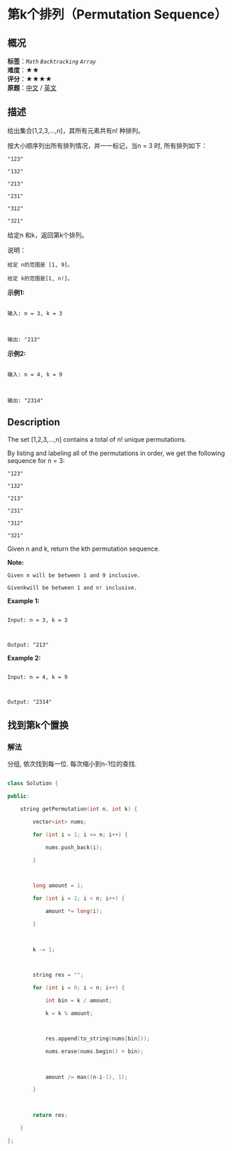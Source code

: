 # 第k个排列（Permutation Sequence）
## 概况
**标签**：*`Math`*  *`Backtracking`*  *`Array`*<br>
**难度**：★★<br>
**评分**：★★★★<br>
**原题**：[中文](https://leetcode-cn.com/problems/permutation-sequence) / [英文](https://leetcode.com/problems/permutation-sequence)
## 描述

给出集合[1,2,3,&hellip;,n]，其所有元素共有n! 种排列。



按大小顺序列出所有排列情况，并一一标记，当n = 3 时, 所有排列如下：





	"123"

	"132"

	"213"

	"231"

	"312"

	"321"





给定n 和k，返回第k个排列。



说明：





	给定 n的范围是 [1, 9]。

	给定 k的范围是[1, n!]。





**示例1:**

```

输入: n = 3, k = 3



输出: "213"

```





**示例2:**

```

输入: n = 4, k = 9



输出: "2314"

```



## Description

The set [1,2,3,...,n] contains a total of n! unique permutations.



By listing and labeling all of the permutations in order, we get the following sequence for n = 3:





	"123"

	"132"

	"213"

	"231"

	"312"

	"321"





Given n and k, return the kth permutation sequence.



**Note:**







	Given n will be between 1 and 9 inclusive.

	Givenkwill be between 1 and n! inclusive.





**Example 1:**

```

Input: n = 3, k = 3



Output: "213"

```





**Example 2:**

```

Input: n = 4, k = 9



Output: "2314"

```







## 找到第k个置换

### 解法

分组, 依次找到每一位. 每次缩小到n-1位的查找.

```c++

class Solution {

public:

    string getPermutation(int n, int k) {

        vector<int> nums;

        for (int i = 1; i <= n; i++) {

            nums.push_back(i);

        }

        

        long amount = 1;

        for (int i = 2; i < n; i++) {

            amount *= long(i);

        }

        

        k -= 1;

        

        string res = "";

        for (int i = 0; i < n; i++) {

            int bin = k / amount;

            k = k % amount;



            res.append(to_string(nums[bin]));

            nums.erase(nums.begin() + bin);

            

            amount /= max((n-i-1), 1);

        }

        

        return res;

    }

};

```